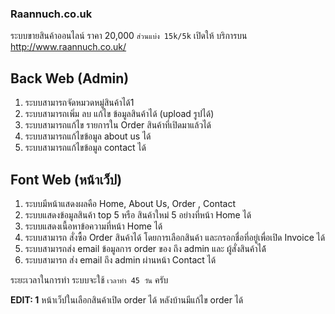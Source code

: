 ### **Raannuch.co.uk** ###
ระบบขายสินค้าออนไลน์ 
ราคา 20,000 `ส่วนแบ่ง 15k/5k`
เปิดให้ บริการบน http://www.raannuch.co.uk/

## Back Web (Admin) ##
1. ระบบสามารถจัดหมวดหมู่สินค้าได้1
2. ระบบสามารถเพิ่ม ลบ แก้ไข ข้อมูลสินค้าได้ (upload รูปได้)
3. ระบบสามารถแก้ไข รายการใน Order สินค้าที่เปิดมาแล้วได้
4. ระบบสามารถแก้ไขข้อมูล about us ได้
5. ระบบสามารถแก้ไขข้อมูล contact ได้

## Font Web (หน้าเว็ป) ##
1. ระบบมีหน้าแสดงผลคือ Home, About Us,  Order , Contact
2. ระบบแสดงข้อมูลสินค้า top 5 หรือ สินค้าใหม่ 5 อย่างที่หน้า Home ได้
3. ระบบแสดงเนื้อหาข้อความที่หน้า Home ได้
4. ระบบสามารถ สั่งซื้อ Order สินค้าได้ โดยการเลือกสินค้า และกรอกชื่อที่อยู่เพื่อเปิด Invoice ได้
5. ระบบสามารถส่ง email ข้อมูลการ order ของ ถึง admin และ ผู้สั่งสินค้าได้้
6. ระบบสามารถ ส่ง email ถึง admin ผ่านหน้า Contact ได้


ระยะเวลาในการทำ ระบบจะใช้ `เวลาทำ 45 วัน` ครับ

**EDIT: 1**
หน้าเว็ปในเลือกสินค้าเปิด order ได้ หลังบ้านมีแก้ไข order ได้